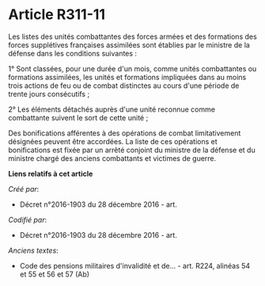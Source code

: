# Article R311-11

Les listes des unités combattantes des forces armées et des formations des forces supplétives françaises assimilées sont
établies par le ministre de la défense dans les conditions suivantes :

1° Sont classées, pour une durée d'un mois, comme unités combattantes ou formations assimilées, les unités et formations
impliquées dans au moins trois actions de feu ou de combat distinctes au cours d'une période de trente jours consécutifs ;

2° Les éléments détachés auprès d'une unité reconnue comme combattante suivent le sort de cette unité ;

Des bonifications afférentes à des opérations de combat limitativement désignées peuvent être accordées. La liste de ces
opérations et bonifications est fixée par un arrêté conjoint du ministre de la défense et du ministre chargé des anciens
combattants et victimes de guerre.

**Liens relatifs à cet article**

_Créé par_:

  - Décret n°2016-1903 du 28 décembre 2016 - art.

_Codifié par_:

  - Décret n°2016-1903 du 28 décembre 2016 - art.

_Anciens textes_:

  - Code des pensions militaires d'invalidité et de... - art. R224, alinéas 54 et 55 et 56 et 57 (Ab)

